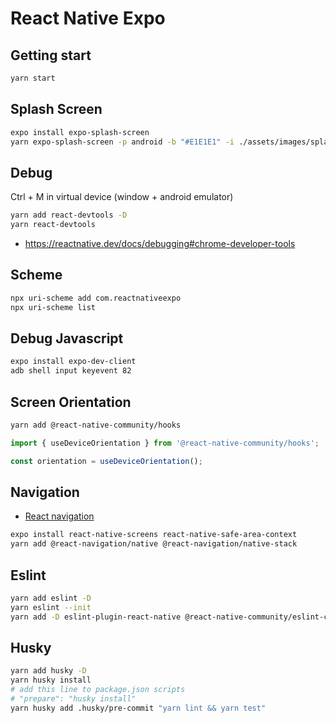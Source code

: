 # React Native Expo

## Getting start

```bash
yarn start
```

## Splash Screen

```bash
expo install expo-splash-screen
yarn expo-splash-screen -p android -b "#E1E1E1" -i ./assets/images/splash.png -r cover
```

## Debug

Ctrl + M in virtual device (window + android emulator)

```bash
yarn add react-devtools -D
yarn react-devtools
```

- https://reactnative.dev/docs/debugging#chrome-developer-tools

## Scheme

```bash
npx uri-scheme add com.reactnativeexpo
npx uri-scheme list
```

## Debug Javascript

```bash
expo install expo-dev-client
adb shell input keyevent 82
```

## Screen Orientation

```bash
yarn add @react-native-community/hooks
```

```js
import { useDeviceOrientation } from '@react-native-community/hooks';

const orientation = useDeviceOrientation();
```

## Navigation

- [React navigation](https://reactnavigation.org/docs/getting-started)

```bash
expo install react-native-screens react-native-safe-area-context
yarn add @react-navigation/native @react-navigation/native-stack
```

## Eslint

```bash
yarn add eslint -D
yarn eslint --init
yarn add -D eslint-plugin-react-native @react-native-community/eslint-config @react-native-community @babel/eslint-parser prettier
```

## Husky

```bash
yarn add husky -D
yarn husky install
# add this line to package.json scripts
# "prepare": "husky install"
yarn husky add .husky/pre-commit "yarn lint && yarn test"
```
